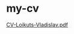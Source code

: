 # my-cv
[CV-Loikuts-Vladislav.pdf](https://github.com/Lojkuc/my-cv/blob/134dfe0578fd469a12a16ca8e3ff3be6cb3ee86f/My%20CV.pdf)
